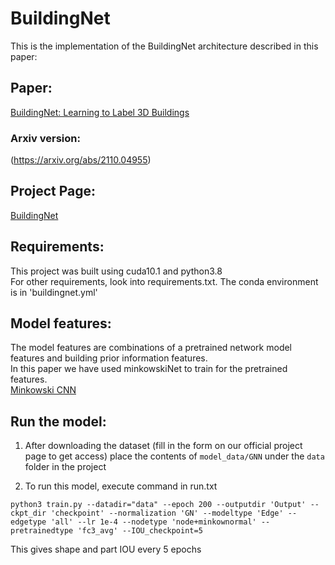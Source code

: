 # BuildingNet

This is the implementation of the BuildingNet architecture described in this paper:

## Paper:
[BuildingNet: Learning to Label 3D Buildings](https://drive.google.com/file/d/1aD5AIkx58k7EyK8Utg8vKv2Y_UMZ--pv/view)

### Arxiv version:
(https://arxiv.org/abs/2110.04955)

## Project Page:
[BuildingNet](https://buildingnet.org/)

## Requirements:
This project was built using cuda10.1 and python3.8 <br/>
For other requirements, look into requirements.txt. The conda environment is in 'buildingnet.yml'

## Model features:
The model features are combinations of a pretrained network model features and building prior information features. <br/>
In this paper we have used minkowskiNet to train for the pretrained features. <br/>
[Minkowski CNN](https://arxiv.org/abs/1904.08755)

## Run the model:

1. After downloading the dataset (fill in the form on our official project page to get access) place the contents of ```model_data/GNN``` 
under the ```data``` folder in the project

2. To run this model, execute command in run.txt <br/>
```
python3 train.py --datadir="data" --epoch 200 --outputdir 'Output' --ckpt_dir 'checkpoint' --normalization 'GN' --modeltype 'Edge' --edgetype 'all' --lr 1e-4 --nodetype 'node+minkownormal' --pretrainedtype 'fc3_avg' --IOU_checkpoint=5
```
This gives shape and part IOU every 5 epochs

